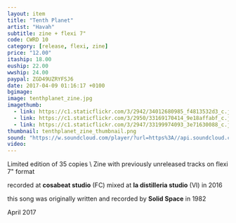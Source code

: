 ```yaml
---
layout: item
title: "Tenth Planet"
artist: "Havah"
subtitle: zine + flexi 7"
code: CWRD 10
category: [release, flexi, zine]
price: "12.00"
itaship: 18.00
euship: 22.00
wwship: 24.00
paypal: ZGD49UZRYFSJ6
date: 2017-04-09 01:16:17 +0100
bgimage:
image: tenthplanet_zine.jpg
imagethumb:
  - link: https://c1.staticflickr.com/3/2942/34012680985_f4813532d3_c.jpg
  - link: https://c1.staticflickr.com/3/2950/33169170414_9e18affabf_c.jpg
  - link: https://c1.staticflickr.com/3/2947/33199974093_3e71630088_c.jpg
thumbnail: tenthplanet_zine_thumbnail.png
sound: "https://w.soundcloud.com/player/?url=https%3A//api.soundcloud.com/tracks/317809056&amp;color=000000&amp;auto_play=false&amp;hide_related=false&amp;show_comments=true&amp;show_user=true&amp;show_reposts=false"
video:
---
```


Limited edition of 35 copies \\
Zine with previously unreleased tracks on flexi 7" format

recorded at **cosabeat studio** (FC)
mixed at **la distilleria studio** (VI) in 2016

this song was originally written and recorded by **Solid Space** in 1982

April 2017
